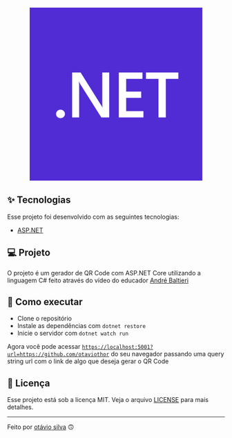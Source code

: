 <p align="center"><a href="https://nodejs.org/en" target="_blank"><img src="./.github/dotnet-logo.png" width="400"></a></p>

## ✨ Tecnologias

Esse projeto foi desenvolvido com as seguintes tecnologias:

- [ASP.NET](https://dotnet.microsoft.com/apps/aspnet)

## 💻 Projeto

O projeto é um gerador de QR Code com ASP.NET Core utilizando a linguagem C# feito através do vídeo do educador [André Baltieri](https://balta.io/)

## 🚀 Como executar

- Clone o repositório
- Instale as dependências com `dotnet restore`
- Inicie o servidor com `dotnet watch run`

Agora você pode acessar [`https://localhost:5001?url=https://github.com/otaviothor`](https://localhost:5001?url=https://github.com/otaviothor) do seu navegador passando uma query string url com o link de algo que deseja gerar o QR Code

## 📄 Licença

Esse projeto está sob a licença MIT. Veja o arquivo [LICENSE](LICENSE) para mais detalhes.

---

Feito por [otávio silva](https://otaviothor.github.io/) 🙃